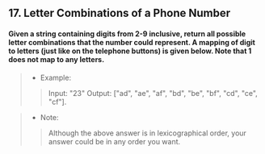 ## 17. Letter Combinations of a Phone Number
#### Given a string containing digits from 2-9 inclusive, return all possible letter combinations that the number could represent. A mapping of digit to letters (just like on the telephone buttons) is given below. Note that 1 does not map to any letters.

>* Example:
>> Input: "23"
>> Output: ["ad", "ae", "af", "bd", "be", "bf", "cd", "ce", "cf"].

>* Note:
>> Although the above answer is in lexicographical order, your answer could be in any order you want.